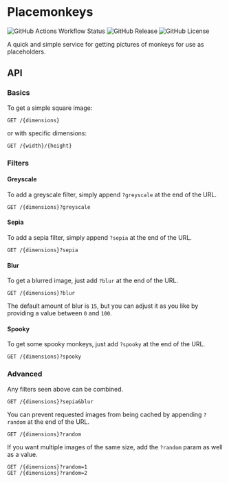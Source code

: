 # Placemonkeys

![GitHub Actions Workflow Status](https://img.shields.io/github/actions/workflow/status/MatthieuMesnager/placemonkeys/tests)
![GitHub Release](https://img.shields.io/github/v/release/MatthieuMesnager/placemonkeys)
![GitHub License](https://img.shields.io/github/license/MatthieuMesnager/placemonkeys)

A quick and simple service for getting pictures of monkeys for use as placeholders.

## API

### Basics

To get a simple square image:

`GET /{dimensions}`

or with specific dimensions:

`GET /{width}/{height}`

### Filters

#### Greyscale

To add a greyscale filter, simply append `?greyscale` at the end of the URL.

`GET /{dimensions}?greyscale`

#### Sepia

To add a sepia filter, simply append `?sepia` at the end of the URL.

`GET /{dimensions}?sepia`

#### Blur

To get a blurred image, just add `?blur` at the end of the URL.

`GET /{dimensions}?blur`

The default amount of blur is `15`, but you can adjust it as you like by providing a value between `0` and `100`. 

#### Spooky

To get some spooky monkeys, just add `?spooky` at the end of the URL.

`GET /{dimensions}?spooky`

### Advanced

Any filters seen above can be combined.

`GET /{dimensions}?sepia&blur`

You can prevent requested images from being cached by appending `?random` at the end of the URL.

`GET /{dimensions}?random`

If you want multiple images of the same size, add the `?random` param as well as a value.

```
GET /{dimensions}?random=1
GET /{dimensions}?random=2
```
